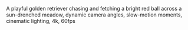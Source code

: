 A playful golden retriever chasing and fetching a bright red ball across a sun-drenched meadow, dynamic camera angles, slow-motion moments,  cinematic lighting, 4k, 60fps